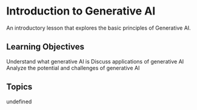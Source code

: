 # Introduction to Generative AI

An introductory lesson that explores the basic principles of Generative AI.

## Learning Objectives
Understand what generative AI is
Discuss applications of generative AI
Analyze the potential and challenges of generative AI

## Topics
undefined